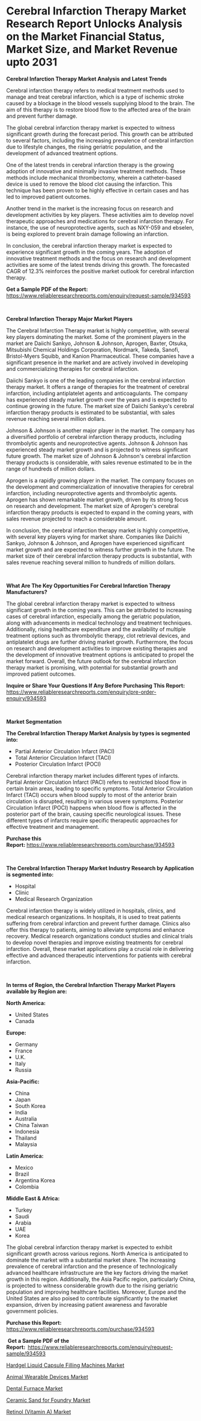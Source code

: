 <p><h1>Cerebral Infarction Therapy Market Research Report Unlocks Analysis on the Market Financial Status, Market Size, and Market Revenue upto 2031</h1></p><p><strong>Cerebral Infarction Therapy Market Analysis and Latest Trends</strong></p>
<p><p>Cerebral infarction therapy refers to medical treatment methods used to manage and treat cerebral infarction, which is a type of ischemic stroke caused by a blockage in the blood vessels supplying blood to the brain. The aim of this therapy is to restore blood flow to the affected area of the brain and prevent further damage.</p><p>The global cerebral infarction therapy market is expected to witness significant growth during the forecast period. This growth can be attributed to several factors, including the increasing prevalence of cerebral infarction due to lifestyle changes, the rising geriatric population, and the development of advanced treatment options.</p><p>One of the latest trends in cerebral infarction therapy is the growing adoption of innovative and minimally invasive treatment methods. These methods include mechanical thrombectomy, wherein a catheter-based device is used to remove the blood clot causing the infarction. This technique has been proven to be highly effective in certain cases and has led to improved patient outcomes.</p><p>Another trend in the market is the increasing focus on research and development activities by key players. These activities aim to develop novel therapeutic approaches and medications for cerebral infarction therapy. For instance, the use of neuroprotective agents, such as NXY-059 and ebselen, is being explored to prevent brain damage following an infarction.</p><p>In conclusion, the cerebral infarction therapy market is expected to experience significant growth in the coming years. The adoption of innovative treatment methods and the focus on research and development activities are some of the latest trends driving this growth. The forecasted CAGR of 12.3% reinforces the positive market outlook for cerebral infarction therapy.</p></p>
<p><strong>Get a Sample PDF of the Report:&nbsp;</strong> <a href="https://www.reliableresearchreports.com/enquiry/request-sample/934593">https://www.reliableresearchreports.com/enquiry/request-sample/934593</a></p>
<p>&nbsp;</p>
<p><strong>Cerebral Infarction Therapy Major Market Players</strong></p>
<p><p>The Cerebral Infarction Therapy market is highly competitive, with several key players dominating the market. Some of the prominent players in the market are Daiichi Sankyo, Johnson & Johnson, Aprogen, Baxter, Otsuka, Mitsubishi Chemical Holdings Corporation, Nordmark, Takeda, Sanofi, Bristol-Myers Squibb, and Kanion Pharmaceutical. These companies have a significant presence in the market and are actively involved in developing and commercializing therapies for cerebral infarction.</p><p>Daiichi Sankyo is one of the leading companies in the cerebral infarction therapy market. It offers a range of therapies for the treatment of cerebral infarction, including antiplatelet agents and anticoagulants. The company has experienced steady market growth over the years and is expected to continue growing in the future. The market size of Daiichi Sankyo's cerebral infarction therapy products is estimated to be substantial, with sales revenue reaching several million dollars.</p><p>Johnson & Johnson is another major player in the market. The company has a diversified portfolio of cerebral infarction therapy products, including thrombolytic agents and neuroprotective agents. Johnson & Johnson has experienced steady market growth and is projected to witness significant future growth. The market size of Johnson & Johnson's cerebral infarction therapy products is considerable, with sales revenue estimated to be in the range of hundreds of million dollars.</p><p>Aprogen is a rapidly growing player in the market. The company focuses on the development and commercialization of innovative therapies for cerebral infarction, including neuroprotective agents and thrombolytic agents. Aprogen has shown remarkable market growth, driven by its strong focus on research and development. The market size of Aprogen's cerebral infarction therapy products is expected to expand in the coming years, with sales revenue projected to reach a considerable amount.</p><p>In conclusion, the cerebral infarction therapy market is highly competitive, with several key players vying for market share. Companies like Daiichi Sankyo, Johnson & Johnson, and Aprogen have experienced significant market growth and are expected to witness further growth in the future. The market size of their cerebral infarction therapy products is substantial, with sales revenue reaching several million to hundreds of million dollars.</p></p>
<p>&nbsp;</p>
<p><strong>What Are The Key Opportunities For Cerebral Infarction Therapy Manufacturers?</strong></p>
<p><p>The global cerebral infarction therapy market is expected to witness significant growth in the coming years. This can be attributed to increasing cases of cerebral infarction, especially among the geriatric population, along with advancements in medical technology and treatment techniques. Additionally, rising healthcare expenditure and the availability of multiple treatment options such as thrombolytic therapy, clot retrieval devices, and antiplatelet drugs are further driving market growth. Furthermore, the focus on research and development activities to improve existing therapies and the development of innovative treatment options is anticipated to propel the market forward. Overall, the future outlook for the cerebral infarction therapy market is promising, with potential for substantial growth and improved patient outcomes.</p></p>
<p><strong>Inquire or Share Your Questions If Any Before Purchasing This Report:</strong> <a href="https://www.reliableresearchreports.com/enquiry/pre-order-enquiry/934593">https://www.reliableresearchreports.com/enquiry/pre-order-enquiry/934593</a></p>
<p>&nbsp;</p>
<p><strong>Market Segmentation</strong></p>
<p><strong>The Cerebral Infarction Therapy Market Analysis by types is segmented into:</strong></p>
<p><ul><li>Partial Anterior Circulation Infarct (PACI)</li><li>Total Anterior Circulation Infarct (TACI)</li><li>Posterior Circulation Infarct (POCI)</li></ul></p>
<p><p>Cerebral infarction therapy market includes different types of infarcts. Partial Anterior Circulation Infarct (PACI) refers to restricted blood flow in certain brain areas, leading to specific symptoms. Total Anterior Circulation Infarct (TACI) occurs when blood supply to most of the anterior brain circulation is disrupted, resulting in various severe symptoms. Posterior Circulation Infarct (POCI) happens when blood flow is affected in the posterior part of the brain, causing specific neurological issues. These different types of infarcts require specific therapeutic approaches for effective treatment and management.</p></p>
<p><strong>Purchase this Report:&nbsp;</strong><a href="https://www.reliableresearchreports.com/purchase/934593">https://www.reliableresearchreports.com/purchase/934593</a></p>
<p>&nbsp;</p>
<p><strong>The Cerebral Infarction Therapy Market Industry Research by Application is segmented into:</strong></p>
<p><ul><li>Hospital</li><li>Clinic</li><li>Medical Research Organization</li></ul></p>
<p><p>Cerebral infarction therapy is widely utilized in hospitals, clinics, and medical research organizations. In hospitals, it is used to treat patients suffering from cerebral infarction and prevent further damage. Clinics also offer this therapy to patients, aiming to alleviate symptoms and enhance recovery. Medical research organizations conduct studies and clinical trials to develop novel therapies and improve existing treatments for cerebral infarction. Overall, these market applications play a crucial role in delivering effective and advanced therapeutic interventions for patients with cerebral infarction.</p></p>
<p>&nbsp;</p>
<p><strong>In terms of Region, the Cerebral Infarction Therapy Market Players available by Region are:</strong></p>
<p>
    <p> <strong> North America: </strong>
        <ul>
            <li>United States</li>
            <li>Canada</li>
        </ul>
        </p> 
    <p> <strong> Europe: </strong>
        <ul>
            <li>Germany</li>
            <li>France</li>
            <li>U.K.</li>
            <li>Italy</li>
            <li>Russia</li>
        </ul>
        </p> 
    <p> <strong> Asia-Pacific: </strong>
        <ul>
            <li>China</li>
            <li>Japan</li>
            <li>South Korea</li>
            <li>India</li>
            <li>Australia</li>
            <li>China Taiwan</li>
            <li>Indonesia</li>
            <li>Thailand</li>
            <li>Malaysia</li>
        </ul>
        </p> 
    <p> <strong> Latin America: </strong>
        <ul>
            <li>Mexico</li>
            <li>Brazil</li>
            <li>Argentina Korea</li>
            <li>Colombia</li>
        </ul>
        </p> 
    <p> <strong> Middle East & Africa: </strong>
        <ul>
            <li>Turkey</li>
            <li>Saudi</li>
            <li>Arabia</li>
            <li>UAE</li>
            <li>Korea</li>
        </ul>
    </p>
    </p>
<p><p>The global cerebral infarction therapy market is expected to exhibit significant growth across various regions. North America is anticipated to dominate the market with a substantial market share. The increasing prevalence of cerebral infarction and the presence of technologically advanced healthcare infrastructure are the key factors driving the market growth in this region. Additionally, the Asia Pacific region, particularly China, is projected to witness considerable growth due to the rising geriatric population and improving healthcare facilities. Moreover, Europe and the United States are also poised to contribute significantly to the market expansion, driven by increasing patient awareness and favorable government policies.</p></p>
<p><strong>Purchase this Report: </strong><a href="https://www.reliableresearchreports.com/purchase/934593">https://www.reliableresearchreports.com/purchase/934593</a></p>
<p>&nbsp;<strong>Get a Sample PDF of the Report:&nbsp;&nbsp;</strong><a href="https://www.reliableresearchreports.com/enquiry/request-sample/934593">https://www.reliableresearchreports.com/enquiry/request-sample/934593</a></p>
<p><strong></strong></p>
<p><p><a href="https://www.linkedin.com/pulse/global-hardgel-liquid-capsule-filling-machines-market-types-9dxpe?trackingId=7Zgx6EA7SJijZWXwNFGaIw%3D%3D">Hardgel Liquid Capsule Filling Machines Market</a></p><p><a href="https://medium.com/@laurenhunter26/animal-wearable-devices-market-size-and-market-trends-complete-industry-overview-2024-to-2031-73a3d7771a1d">Animal Wearable Devices Market</a></p><p><a href="https://www.linkedin.com/pulse/dental-furnace-market-size-examines-its-scope-primary-focus-kr1te?trackingId=d%2BIkpUo8QPKrTC3G0%2BBK7w%3D%3D">Dental Furnace Market</a></p><p><a href="https://www.linkedin.com/pulse/ceramic-sand-foundry-market-furnish-information-size-share-aqixe?trackingId=p9nP50TWRYqUwTvOEJ9wUQ%3D%3D">Ceramic Sand for Foundry Market</a></p><p><a href="https://medium.com/@laurenhunter26/retinol-vitamin-a-market-furnishes-information-on-market-share-market-trends-and-market-growth-ebffb78b1dc0">Retinol (Vitamin A) Market</a></p></p>